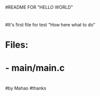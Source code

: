 #README FOR "HELLO WORLD"
#
#It's first file for test "How here what to do"
# Files:
#    - main/main.c
#
#by Mahao 
#thanks
